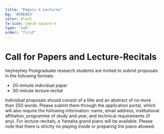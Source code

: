 ```yaml
---
title: "Papers & Lectures"
bg: '#E8EAE3'
color: black
fa-icon: check-square-o
type: "sub"
order: "first"
---
```


# Call for Papers and Lecture-Recitals
heyheyhey
Postgraduate research students are invited to submit proposals in the following formats:
* 20-minute individual paper
* 30-minute lecture recital

Individual proposals should consist of a title and an abstract of no more than 250 words. Please submit them through the application portal, which will also require the following information: name, email address, institutional affiliation, programme of study and year, and technical requirements (if any).
For lecture-recitals, a Yamaha grand piano will be available. Please note that there is strictly no playing inside or preparing the piano allowed.